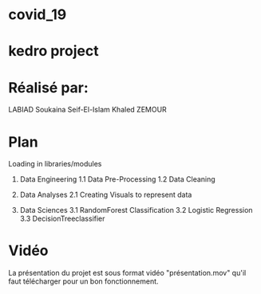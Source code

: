 # covid_19
# kedro project

# Réalisé par: 
LABIAD Soukaina
Seif-El-Islam Khaled ZEMOUR

# Plan
Loading in libraries/modules
1. Data Engineering
   1.1 Data Pre-Processing
   1.2 Data Cleaning

2. Data Analyses
   2.1 Creating Visuals to represent data

3. Data Sciences
   3.1 RandomForest Classification
   3.2 Logistic Regression
   3.3 DecisionTreeclassifier

# Vidéo
La présentation du projet est sous format vidéo "présentation.mov" qu'il faut télécharger pour un bon fonctionnement.
